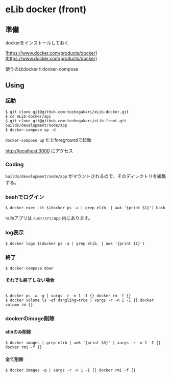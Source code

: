 # eLib docker (front)

## 準備
dockerをインストールしておく

[https://www.docker.com/products/docker](https://www.docker.com/products/docker)

使うのはdockerとdocker-compose

## Using

### 起動

```
$ git clone git@github.com:toshogakari/eLib-docker.git
$ cd eLib-docker/api
$ git clone git@github.com:toshogakari/eLib-front.git builds/development/node/app
$ docker-compose up -d
```

`docker-compose up` だとforegroundで起動

[http://localhost:3000](http://localhost:3000) にアクセス

### Coding

`builds/development/node/app` がマウントされるので、そのディレクトリを編集する。

### bashでログイン

```
$ docker exec -it $(docker ps -a | grep elib_ | awk '{print $1}') bash
```

railsアプリは `/usr/src/app` 内にあります。

### log表示

```
$ docker logs $(docker ps -a | grep elib_ | awk '{print $1}')
```

### 終了

```
$ docker-compose down
```

#### それでも終了しない場合

```

$ docker ps -a -q | xargs -r -n 1 -I {} docker rm -f {}
$ docker volume ls -qf dangling=true | xargs -r -n 1 -I {} docker volume rm {}
```

### dockerのimage削除

#### elibのみ削除

```
$ docker images | grep elib | awk '{print $3}' | xargs -r -n 1 -I {} docker rmi -f {}
```

#### 全て削除
```
$ docker images -q | xargs -r -n 1 -I {} docker rmi -f {}
```
